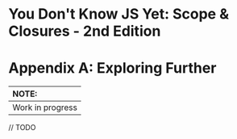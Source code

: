 # You Don't Know JS Yet: Scope & Closures - 2nd Edition
# Appendix A: Exploring Further

| NOTE: |
| :--- |
| Work in progress |

// TODO
